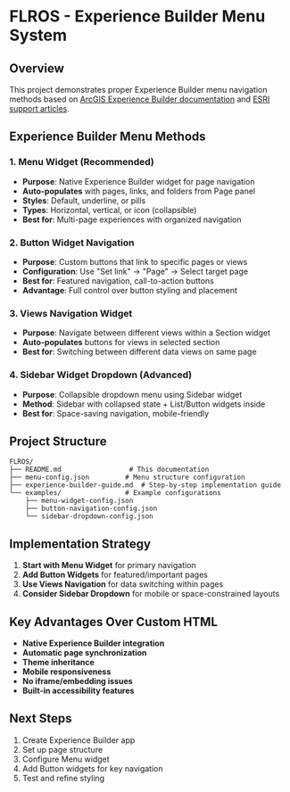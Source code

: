 # FLROS - Experience Builder Menu System

## Overview
This project demonstrates proper Experience Builder menu navigation methods based on [ArcGIS Experience Builder documentation](https://doc.arcgis.com/en/experience-builder/latest/configure-widgets/menu-widget.htm) and [ESRI support articles](https://support.esri.com/en-us/knowledge-base/how-to-create-button-navigation-for-multiple-map-widget-000033685).

## Experience Builder Menu Methods

### 1. Menu Widget (Recommended)
- **Purpose**: Native Experience Builder widget for page navigation
- **Auto-populates** with pages, links, and folders from Page panel
- **Styles**: Default, underline, or pills
- **Types**: Horizontal, vertical, or icon (collapsible)
- **Best for**: Multi-page experiences with organized navigation

### 2. Button Widget Navigation
- **Purpose**: Custom buttons that link to specific pages or views
- **Configuration**: Use "Set link" → "Page" → Select target page
- **Best for**: Featured navigation, call-to-action buttons
- **Advantage**: Full control over button styling and placement

### 3. Views Navigation Widget
- **Purpose**: Navigate between different views within a Section widget
- **Auto-populates** buttons for views in selected section
- **Best for**: Switching between different data views on same page

### 4. Sidebar Widget Dropdown (Advanced)
- **Purpose**: Collapsible dropdown menu using Sidebar widget
- **Method**: Sidebar with collapsed state + List/Button widgets inside
- **Best for**: Space-saving navigation, mobile-friendly

## Project Structure

```
FLROS/
├── README.md                 # This documentation
├── menu-config.json         # Menu structure configuration
├── experience-builder-guide.md  # Step-by-step implementation guide
└── examples/                # Example configurations
    ├── menu-widget-config.json
    ├── button-navigation-config.json
    └── sidebar-dropdown-config.json
```

## Implementation Strategy

1. **Start with Menu Widget** for primary navigation
2. **Add Button Widgets** for featured/important pages
3. **Use Views Navigation** for data switching within pages
4. **Consider Sidebar Dropdown** for mobile or space-constrained layouts

## Key Advantages Over Custom HTML

- **Native Experience Builder integration**
- **Automatic page synchronization**
- **Theme inheritance**
- **Mobile responsiveness**
- **No iframe/embedding issues**
- **Built-in accessibility features**

## Next Steps

1. Create Experience Builder app
2. Set up page structure
3. Configure Menu widget
4. Add Button widgets for key navigation
5. Test and refine styling 